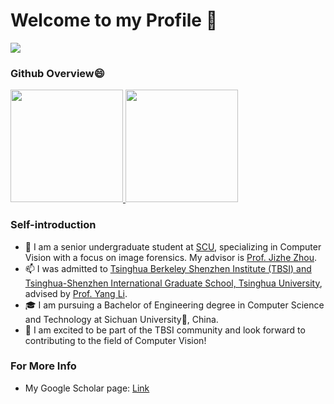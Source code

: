 # Welcome to my Profile 👋
![](https://komarev.com/ghpvc/?username=ndyysheep&color=green)

### Github Overview😄

<a href="https://github.com/anuraghazra/github-readme-stats">
  <img height="180em" src="https://github-readme-stats-git-masterrstaa-rickstaa.vercel.app/api?username=ndyysheep&count_private=true&show_icons=true&theme=buefy&bg_color=40,FFFFFF,DDDDFF" />
  <img height="180em" src="https://github-readme-stats-git-masterrstaa-rickstaa.vercel.app/api/top-langs/?username=ndyysheep&hide=html,javascript,CSS,jupyter%20notebook&bg_color=40,FFFFFF,EEEEFF&layout=compact" />
</a>
<!--  IF you want to create a statisitc band like above, you can visit this offical repo to create and define your own band style:
     https://github.com/anuraghazra/github-readme-stats
-->

### Self-introduction
- 🌱 I am a senior undergraduate student at [SCU](https://www.scu.edu.cn/), specializing in Computer Vision with a focus on image forensics. My advisor is [Prof. Jizhe Zhou](https://knightzjz.github.io/).
- 📫 I was admitted to [Tsinghua Berkeley Shenzhen Institute (TBSI) and Tsinghua-Shenzhen International Graduate School, Tsinghua University](https://www.tsinghua.edu.cn/), advised by [Prof. Yang Li](http://yangli-feasibility.com/home/index.html).
- 🎓 I am pursuing a Bachelor of Engineering degree in Computer Science and Technology at Sichuan University🐼, China.
- 🔭 I am excited to be part of the TBSI community and look forward to contributing to the field of Computer Vision!

### For More Info
- My Google Scholar page: [Link](https://scholar.google.com/citations?user=8g-dPl4AAAAJ)
<!--
**ndyysheep/ndyysheep** is a ✨ _special_ ✨ repository because its `README.md` (this file) appears on your GitHub profile.

Here are some ideas to get you started:

- 🔭 I’m currently working on ...
- 🌱 I’m currently learning ...
- 👯 I’m looking to collaborate on ...
- 🤔 I’m looking for help with ...
- 💬 Ask me about ...
- 📫 How to reach me: ...
-  Pronouns: ...
- ⚡ Fun fact: ...
-->
